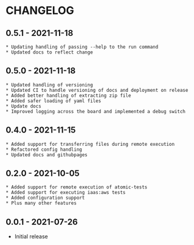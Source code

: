 # CHANGELOG

## 0.5.1 - 2021-11-18

    * Updating handling of passing --help to the run command
    * Updated docs to reflect change

## 0.5.0 - 2021-11-18

    * Updated handling of versioning
    * Updated CI to handle versioning of docs and deployment on release
    * Added better handling of extracting zip file
    * Added safer loading of yaml files
    * Update docs
    * Improved logging across the board and implemented a debug switch

## 0.4.0 - 2021-11-15

    * Added support for transferring files during remote execution
    * Refactored config handling
    * Updated docs and githubpages

## 0.2.0 - 2021-10-05

    * Added support for remote execution of atomic-tests
    * Added support for executing iaas:aws tests
    * Added configuration support
    * Plus many other features

## 0.0.1 - 2021-07-26

* Initial release

